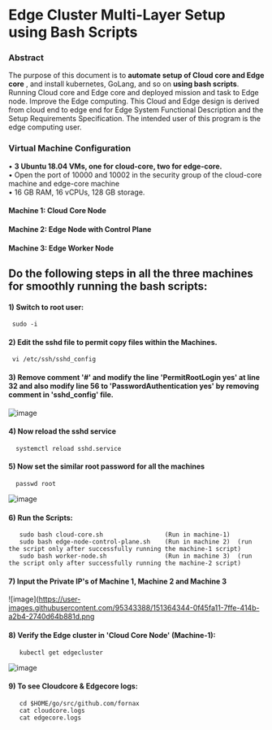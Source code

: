 # Edge Cluster Multi-Layer Setup using Bash Scripts  

### Abstract
The purpose of this document is to **automate setup of Cloud core and Edge core** , and install kubernetes, GoLang, and so on **using bash scripts**. Running Cloud core and Edge core and deployed mission and task to Edge node. Improve the Edge computing. This Cloud and Edge design is derived from cloud end to edge end for Edge System Functional Description and the Setup Requirements Specification. The intended user of this program is the edge computing user.


### Virtual Machine Configuration 
•	**3 Ubuntu 18.04 VMs, one for cloud-core, two for edge-core.**   
•	Open the port of 10000 and 10002 in the security group of the cloud-core machine and edge-core machine   
•	16 GB RAM, 16 vCPUs, 128 GB storage.    

####     Machine 1: Cloud Core Node 
####     Machine 2: Edge Node with Control Plane 
####     Machine 3: Edge Worker Node

## Do the following steps in all the three machines for smoothly running the bash scripts:

#### 1) Switch to root user:
     sudo -i
    
#### 2) Edit the sshd file to permit copy files within the Machines.
     vi /etc/ssh/sshd_config
    
#### 3) Remove comment '#' and modify the line 'PermitRootLogin yes' at line 32 and also modify line 56 to 'PasswordAuthentication yes' by removing comment in 'sshd_config' file.

   ![image](https://user-images.githubusercontent.com/95343388/151365629-77bf68bf-fce2-4303-8e7e-4fd68c0a7d0e.png)
   
#### 4) Now reload the sshd service
      systemctl reload sshd.service
     
#### 5) Now set the similar root password for all the machines
      passwd root
     
   ![image](https://user-images.githubusercontent.com/95343388/151366134-be0a5fa0-9800-4d5c-981b-45c3fcf8b902.png)
   
   
#### 6) Run the Scripts:
       sudo bash cloud-core.sh                 (Run in machine-1)
       sudo bash edge-node-control-plane.sh    (Run in machine 2)  (run the script only after successfully running the machine-1 script)
       sudo bash worker-node.sh                (Run in machine 3)  (run the script only after successfully running the machine-2 script)

#### 7) Input the Private IP's of Machine 1, Machine 2 and Machine 3  
       
   ![image](https://user-images.githubusercontent.com/95343388/151364344-0f45fa11-7ffe-414b-a2b4-2740d64b881d.png

#### 8) Verify the Edge cluster in 'Cloud Core Node' (Machine-1):
       kubectl get edgecluster
       
  ![image](https://user-images.githubusercontent.com/95343388/151367806-e28dd3be-3cdd-4211-95b8-c3085dedc5c6.png)

           
#### 9) To see Cloudcore & Edgecore logs:
       cd $HOME/go/src/github.com/fornax
       cat cloudcore.logs
       cat edgecore.logs
